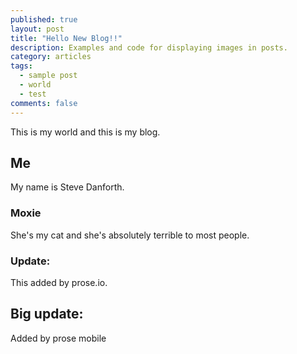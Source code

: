 ```yaml
---
published: true
layout: post
title: "Hello New Blog!!"
description: Examples and code for displaying images in posts.
category: articles
tags: 
  - sample post
  - world
  - test
comments: false
---
```


This is my world and this is my blog. 

## Me

My name is Steve Danforth.

### Moxie

She's my cat and she's absolutely terrible to most people.

### Update:
This added by prose.io.

## Big update:
Added by prose mobile
